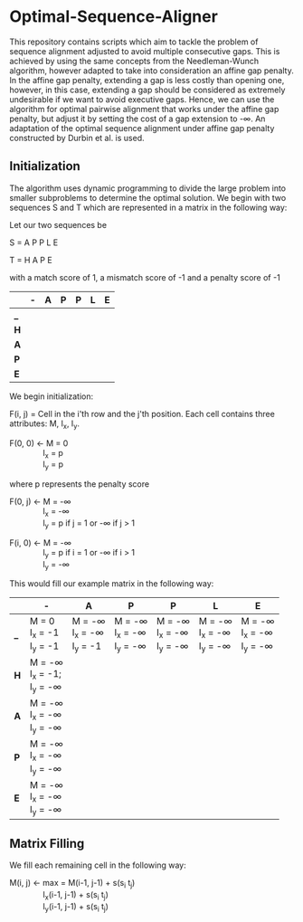 # Optimal-Sequence-Aligner

This repository contains scripts which aim to tackle the problem of sequence alignment adjusted to avoid multiple consecutive gaps. This is achieved by using the same concepts from the Needleman-Wunch algorithm, however adapted to take into consideration an affine gap penalty. In the affine gap penalty, extending a gap is less costly than opening one, however, in this case, extending a gap should be considered as extremely undesirable if we want to avoid executive gaps. Hence, we can use the algorithm for optimal pairwise alignment that works under the affine gap penalty, but adjust it by setting the cost of a gap extension to -∞. An adaptation of the optimal sequence alignment under affine gap penalty constructed by Durbin et al. is used. 

## Initialization 

The algorithm uses dynamic programming to divide the large problem into smaller subproblems to determine the optimal solution. We begin with two sequences S and T which are represented in a matrix in the following way:

Let our two sequences be

S = A P P L E

T = H A P E

with a match score of 1, a mismatch score of -1 and a penalty score of -1

| | - | A | P | P | L | E |
| ---| ---| --- | --- | --- | ---| --- |
| **_** | | | | | | 
| **H** | | | | | |
| **A** | | | | | |
| **P** | | | | | |
| **E** | | | | | |

We begin initialization:

F(i, j) = Cell in the i'th row and the j'th position. Each cell contains three attributes: M, I<sub>x</sub>, I<sub>y</sub>.

F(0, 0) &larr; M = 0 <br>
&nbsp;&nbsp;&nbsp;&nbsp;&nbsp;&nbsp;&nbsp;&nbsp;&nbsp;&nbsp;&nbsp;&nbsp;&nbsp;&nbsp; I<sub>x</sub> = p <br>
&nbsp;&nbsp;&nbsp;&nbsp;&nbsp;&nbsp;&nbsp;&nbsp;&nbsp;&nbsp;&nbsp;&nbsp;&nbsp;&nbsp; I<sub>y</sub> = p

where p represents the penalty score

F(0, j) &larr; M = -&infin; <br>
&nbsp;&nbsp;&nbsp;&nbsp;&nbsp;&nbsp;&nbsp;&nbsp;&nbsp;&nbsp;&nbsp;&nbsp;&nbsp;&nbsp; I<sub>x</sub> = -&infin; <br>
&nbsp;&nbsp;&nbsp;&nbsp;&nbsp;&nbsp;&nbsp;&nbsp;&nbsp;&nbsp;&nbsp;&nbsp;&nbsp;&nbsp; I<sub>y</sub> = p if j = 1 or -&infin; if j > 1

F(i, 0) &larr; M = -&infin; <br>
&nbsp;&nbsp;&nbsp;&nbsp;&nbsp;&nbsp;&nbsp;&nbsp;&nbsp;&nbsp;&nbsp;&nbsp;&nbsp;&nbsp; I<sub>y</sub> = p if i = 1 or -&infin; if i > 1 <br>
&nbsp;&nbsp;&nbsp;&nbsp;&nbsp;&nbsp;&nbsp;&nbsp;&nbsp;&nbsp;&nbsp;&nbsp;&nbsp;&nbsp; I<sub>y</sub> = -&infin;

This would fill our example matrix in the following way:

| | - | A | P | P | L | E |
| ---| ---| --- | --- | --- | ---| --- |
| **_** | M = 0 <br> I<sub>x</sub> = -1 <br> I<sub>y</sub> = -1 | M = -&infin; <br> I<sub>x</sub> = -&infin; <br> I<sub>y</sub> = -1  | M = -&infin; <br> I<sub>x</sub> = -&infin; <br> I<sub>y</sub> = -&infin; | M = -&infin; <br> I<sub>x</sub> = -&infin; <br> I<sub>y</sub> = -&infin; | M = -&infin; <br> I<sub>x</sub> = -&infin; <br> I<sub>y</sub> = -&infin;| M = -&infin; <br> I<sub>x</sub> = -&infin; <br> I<sub>y</sub> = -&infin;
| **H** | M = -&infin; <br> I<sub>x</sub> = -1; <br> I<sub>y</sub> = -&infin; | | | | |
| **A** | M = -&infin; <br> I<sub>x</sub> = -&infin; <br> I<sub>y</sub> = -&infin; | | | | |
| **P** | M = -&infin; <br> I<sub>x</sub> = -&infin; <br> I<sub>y</sub> = -&infin; | | | | |
| **E** | M = -&infin; <br> I<sub>x</sub> = -&infin; <br> I<sub>y</sub> = -&infin; | | | | |

## Matrix Filling

We fill each remaining cell in the following way:

M(i, j) &larr; max = M(i-1, j-1) + s(s<sub>i</sub> t<sub>j</sub>) <br>
&nbsp;&nbsp;&nbsp;&nbsp;&nbsp;&nbsp;&nbsp;&nbsp;&nbsp;&nbsp;&nbsp;&nbsp;&nbsp;&nbsp; I<sub>x</sub>(i-1, j-1) + s(s<sub>i</sub> t<sub>j</sub>) <br>
&nbsp;&nbsp;&nbsp;&nbsp;&nbsp;&nbsp;&nbsp;&nbsp;&nbsp;&nbsp;&nbsp;&nbsp;&nbsp;&nbsp; I<sub>y</sub>(i-1, j-1) + s(s<sub>i</sub> t<sub>j</sub>) 




